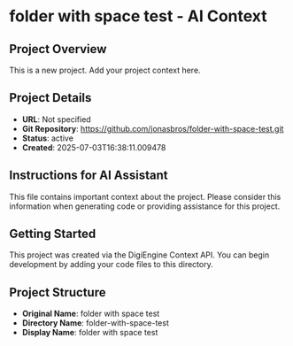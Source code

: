 # folder with space test - AI Context

## Project Overview
This is a new project. Add your project context here.

## Project Details
- **URL**: Not specified
- **Git Repository**: https://github.com/jonasbros/folder-with-space-test.git
- **Status**: active
- **Created**: 2025-07-03T16:38:11.009478

## Instructions for AI Assistant
This file contains important context about the project. Please consider this information when generating code or providing assistance for this project.

## Getting Started
This project was created via the DigiEngine Context API. You can begin development by adding your code files to this directory.

## Project Structure
- **Original Name**: folder with space test
- **Directory Name**: folder-with-space-test
- **Display Name**: folder with space test
